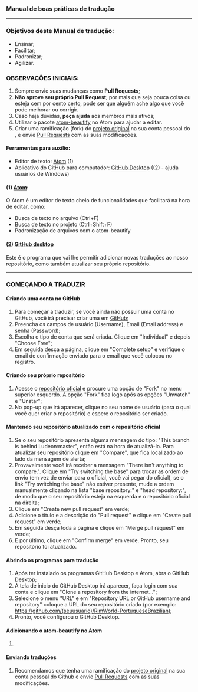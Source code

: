 
### Manual de boas práticas de tradução

-------------------------

### Objetivos deste Manual de tradução:
- Ensinar;
- Facilitar;
- Padronizar;
- Agilizar.

### OBSERVAÇÕES INICIAIS:
1. Sempre envie suas mudanças como **Pull Requests**;
2. **Não aprove seu próprio Pull Request**; por mais que seja pouca coisa ou esteja cem por cento certo, pode ser que alguém ache algo que você pode melhorar ou corrigir.
3. Caso haja dúvidas, **peça ajuda** aos membros mais ativos;
4. Utilizar o pacote [atom-beautify](https://atom.io/packages/atom-beautify) no Atom para ajudar a editar.
5. Criar uma ramificação (fork) do [projeto original](https://.com/Ludeon/RimWorld-PortugueseBrazilian) na sua conta pessoal do , e envie [Pull Requests](https://.com/Ludeon/RimWorld-PortugueseBrazilian/pulls) com as suas modificações.

#### Ferramentas para auxílio:
- Editor de texto: [Atom](https://atom.io) (1)
- Aplicativo do GitHub para computador: [GitHub Desktop](https://desktop..com/) ((2) - ajuda usuários de Windows)

#### (1) [Atom](https://atom.io):
O Atom é um editor de texto cheio de funcionalidades que facilitará na hora de editar, como:
- Busca de texto no arquivo (Ctrl+F)
- Busca de texto no projeto (Ctrl+Shift+F)
- Padronização de arquivos com o atom-beautify

#### (2) [GitHub desktop](https://desktop..com/)
Este é o programa que vai lhe permitir adicionar novas traduções ao nosso repositório, como também atualizar seu próprio repositório.

-------------------------

### COMEÇANDO A TRADUZIR

#### Criando uma conta no GitHub

1. Para começar a traduzir, se você ainda não possuir uma conta no GitHub, você irá precisar criar uma em [GitHub](https://github.com/join?source=header-home);
2. Preencha os campos de usuário (Username), Email (Email address) e senha (Password);
3. Escolha o tipo de conta que será criada. Clique em "Individual" e depois "Choose Free";
4. Em seguida desça a página, clique em "Complete setup" e verifique o email de confirmação enviado para o email que você colocou no registro.

#### Criando seu próprio repositório

1. Acesse o [repositório oficial](https://github.com/Ludeon/RimWorld-PortugueseBrazilian) e procure uma opção de "Fork" no menu superior esquerdo. A opção "Fork" fica logo após as opções "Unwatch" e "Unstar";
2. No pop-up que irá aparecer, clique no seu nome de usuário (para o qual você quer criar o repositório) e espere o repositório ser criado.

#### Mantendo seu repositório atualizado com o repositório oficial

1. Se o seu repositório apresenta alguma mensagem do tipo: "This branch is behind Ludeon:master", então está na hora de atualizá-lo. Para atualizar seu repositório clique em "Compare", que fica localizado ao lado da mensagem de alerta;
2. Provavelmente você irá receber a mensagem "There isn't anything to compare.". Clique em "Try switching the base" para trocar as ordem de envio (em vez de enviar para o oficial, você vai pegar do oficial), se o link "Try switching the base" não estiver presente, mude a ordem manualmente clicando na lista "base repository:" e "head repository:", de modo que o seu repositório esteja na esquerda e o repositório oficial na direita;
3. Clique em "Create new pull request" em verde;
4. Adicione o título e a descrição do "Pull request" e clique em "Create pull request" em verde;
5. Em seguida desça toda a página e clique em "Merge pull request" em verde;
6. E por último, clique em "Confirm merge" em verde. Pronto, seu repositório foi atualizado.

#### Abrindo os programas para tradução

1. Após ter instalado os programas GitHub Desktop e Atom, abra o GitHub Desktop;
2. A tela de inicio do GitHub Desktop irá aparecer, faça login com sua conta e clique em "Clone a repository from the internet...";
3. Selecione o menu "URL" e em "Repository URL or GitHub username and repository" coloque a URL do seu repositório criado (por exemplo: https://github.com/(seuusuario)/RimWorld-PortugueseBrazilian);
4. Pronto, você configurou o GitHub Desktop.

#### Adicionando o atom-beautify no Atom

1. 

#### Enviando traduções

1. Recomendamos que tenha uma ramificação do [projeto original](https://github.com/Ludeon/RimWorld-PortugueseBrazilian) na sua conta pessoal do Github e envie [Pull Requests](https://github.com/Ludeon/RimWorld-PortugueseBrazilian/pulls) com as suas modificações.
